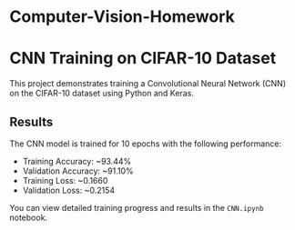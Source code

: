 # Computer-Vision-Homework

# CNN Training on CIFAR-10 Dataset

This project demonstrates training a Convolutional Neural Network (CNN) on the CIFAR-10 dataset using Python and Keras. 
## Results

The CNN model is trained for 10 epochs with the following performance:

- Training Accuracy: ~93.44%
- Validation Accuracy: ~91.10%
- Training Loss: ~0.1660
- Validation Loss: ~0.2154

You can view detailed training progress and results in the `CNN.ipynb` notebook.

